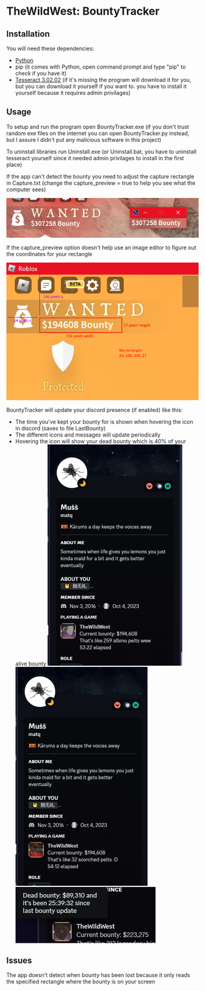 [comment]: <> ([23/12/2023] Thanks to .luobu for testing)
# TheWildWest: BountyTracker
## Installation
You will need these dependencies:
 - [Python](https://www.python.org/downloads/)
 - pip (it comes with Python, open command prompt and type "pip" to check if you have it)
 - [Tesseract 3.02.02](https://downloads.sourceforge.net/project/tesseract-ocr-alt/tesseract-ocr-setup-3.02.02.exe?ts=gAAAAABlh0rv-caw3tHhQdJ2gIURc8E-fr0Wl-k6t-XMqpkjwNWMdXrhmYg5WtV7JvFwlW9jfgSIIoe_6SxZumFImStJkzGcpw%3D%3D&amp;use_mirror=kumisystems&amp;r=https%3A%2F%2Fwww.google.com%2F) 
(if it's missing the program will download it for you, but you can download it yourself if you want to. you have to install it yourself because it requires admin privilages)

## Usage
To setup and run the program open BountyTracker.exe (if you don't trust random exe files on the internet you can open BountyTracker.py instead, but I assure I didn't put any malicious software in this project)

To uninstall libraries run Uninstall.exe (or Uninstall.bat, you have to uninstall tesseract yourself since it needed admin privilages to install in the first place)

If the app can't detect the bounty you need to adjust the capture rectangle in Capture.txt (change the capture_preview = true to help you see what the computer sees)

![Example](Source/tutorial/Example.png)

If the capture_preview option doesn't help use an image editor to figure out the coordinates for your rectangle

![Example2](Source/tutorial/Example2.png)

BountyTracker will update your discord presence (if enabled) like this:
 - The time you've kept your bounty for is shown when hovering the icon in discord (saves to file LastBounty)
 - The different icons and messages will update periodically
 - Hovering the icon will show your dead bounty which is 40% of your alive bounty
![Showcase](Source/tutorial/Showcase.png)
![Showcase2](Source/tutorial/Showcase2.png)
![Showcase3](Source/tutorial/Showcase3.png)

## Issues
The app doesn't detect when bounty has been lost because it only reads the specified rectangle where the bounty is on your screen
